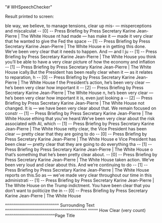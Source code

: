 "# WHSpeechChecker" 

Result printed to screen:

ble way, we believe, to manage tensions, clear up mis- — misperceptions and miscalculat -- [0] -- Press Briefing by Press Secretary Karine Jean-Pierre | The White House
nt had made — has make it — made it very clear that he wanted to give the Fed the space -- [1] -- Press Briefing by Press Secretary Karine Jean-Pierre | The White House
e in getting this done.  We’ve been very clear that it needs to happen.  And — and I ju -- [1] -- Press Briefing by Press Secretary Karine Jean-Pierre | The White House
 you think you’ll be able to have a very clear picture of how the economy and inflation -- [1] -- Press Briefing by Press Secretary Karine Jean-Pierre | The White House
ically.But the President has been really clear when it — as it relates to reparation, h -- [0] -- Press Briefing by Press Secretary Karine Jean-Pierre | The White House
f the President’s action, he’s been very clear — he’s been very clear how important it  -- [2] -- Press Briefing by Press Secretary Karine Jean-Pierre | The White House
n, he’s been very clear — he’s been very clear how important it is, even just looking a -- [2] -- Press Briefing by Press Secretary Karine Jean-Pierre | The White House
 not changed.  It is — we have been very clear about that.  We remain focused on constr -- [1] -- Press Briefing by Press Secretary Karine Jean-Pierre | The White House
ething that you’ve heard.We’ve been very clear about the risk associated with AI, which -- [1] -- Press Briefing by Press Secretary Karine Jean-Pierre | The White House
retty clear, the Vice President has been clear — pretty clear that they are going to do -- [0] -- Press Briefing by Press Secretary Karine Jean-Pierre | The White House
e Vice President has been clear — pretty clear that they are going to do everything tha -- [1] -- Press Briefing by Press Secretary Karine Jean-Pierre | The White House
o that’s something that he’s been pretty clear about.  -- [0] -- Press Briefing by Press Secretary Karine Jean-Pierre | The White House
 taken action.  We’ve been very loud and clear about this.  And we’re continuing to do  -- [1] -- Press Briefing by Press Secretary Karine Jean-Pierre | The White House
 reports on this.So as — we’ve made very clear throughout our time in this administrati -- [1] -- Press Briefing by Press Secretary Karine Jean-Pierre | The White House
 on the Trump indictment.  You have been clear that you don’t want to politicize the in -- [0] -- Press Briefing by Press Secretary Karine Jean-Pierre | The White House

^^^^^^^^^^^^^^^^^^^^^^^^^^^ Surrounding Text ^^^^^^^^^^^^^^^^^^^^^^^^^^^^^^^^^^^^^^^^^  ^^^^^ How Clear (very count) ^^^^^^^^^^^^^^^^^^^^^^^^^Page Title
